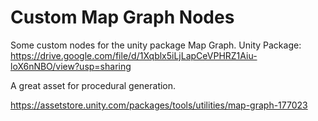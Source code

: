 # Custom Map Graph Nodes

Some custom nodes for the unity package Map Graph.
Unity Package: https://drive.google.com/file/d/1Xqblx5iLjLapCeVPHRZ1Aiu-loX6nNBO/view?usp=sharing


A great asset for procedural generation.

https://assetstore.unity.com/packages/tools/utilities/map-graph-177023
